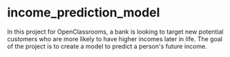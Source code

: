 # income_prediction_model
In this project for OpenClassrooms, a bank is looking to target new potential customers who are more likely to have higher incomes later in life. The goal of the project is to create a model to predict a person's future income.
